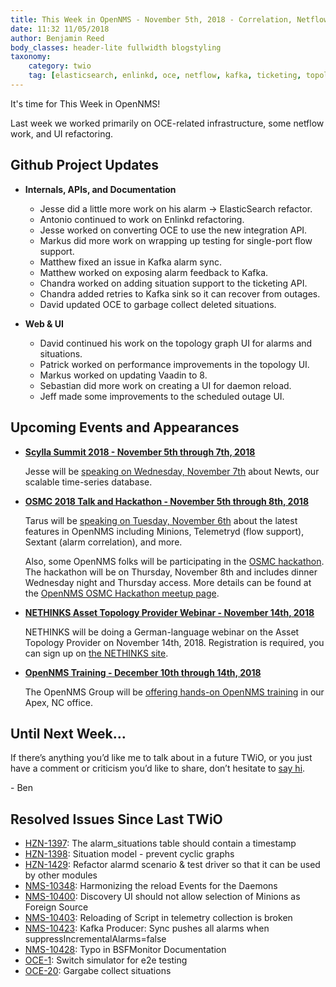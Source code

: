 ```yaml
---
title: This Week in OpenNMS - November 5th, 2018 - Correlation, Netflow, and UI Refactoring
date: 11:32 11/05/2018
author: Benjamin Reed
body_classes: header-lite fullwidth blogstyling
taxonomy:
    category: twio
    tag: [elasticsearch, enlinkd, oce, netflow, kafka, ticketing, topology, vaadin, osmc, hackathon, nethinks]
---
```


It's time for This Week in OpenNMS!

Last week we worked primarily on OCE-related infrastructure, some netflow work, and UI refactoring.

<!-- git log --author=bamboo@opennms.org --invert-grep --all --no-merges --color=always --since='2018-10-29 00:00:00' --until='2018-11-05 00:00:00' --format='%Cblue%ai %Cgreen%aN %Creset%s %Cblue(%H)%Cred%d' --author-date-order | sort | less -R -->


## Github Project Updates

* __Internals, APIs, and Documentation__

  * Jesse did a little more work on his alarm -> ElasticSearch refactor.
  * Antonio continued to work on Enlinkd refactoring.
  * Jesse worked on converting OCE to use the new integration API.
  * Markus did more work on wrapping up testing for single-port flow support.
  * Matthew fixed an issue in Kafka alarm sync.
  * Matthew worked on exposing alarm feedback to Kafka.
  * Chandra worked on adding situation support to the ticketing API.
  * Chandra added retries to Kafka sink so it can recover from outages.
  * David updated OCE to garbage collect deleted situations.

* __Web & UI__

  * David continued his work on the topology graph UI for alarms and situations.
  * Patrick worked on performance improvements in the topology UI.
  * Markus worked on updating Vaadin to 8.
  * Sebastian did more work on creating a UI for daemon reload.
  * Jeff made some improvements to the scheduled outage UI.


## Upcoming Events and Appearances

* **[Scylla Summit 2018 - November 5th through 7th, 2018](https://scyllasummit2018.sched.com/)**

  Jesse will be [speaking on Wednesday, November 7th](https://scyllasummit2018.sched.com/event/Herv/scaling-your-time-series-data-with-newts) about Newts, our scalable time-series database.

* **[OSMC 2018 Talk and Hackathon - November 5th through 8th, 2018](https://osmc.de/)**

  Tarus will be [speaking on Tuesday, November 6th](https://osmc.de/schedule/) about the latest features in OpenNMS including Minions, Telemetryd (flow support), Sextant (alarm correlation), and more.

  Also, some OpenNMS folks will be participating in the [OSMC hackathon](https://osmc.de/hackathon/).
  The hackathon will be on Thursday, November 8th and includes dinner Wednesday night and Thursday access.
  More details can be found at the [OpenNMS OSMC Hackathon meetup page](https://wiki.opennms.org/wiki/Meetups/OSMC2018-Hackathon).

* **[NETHINKS Asset Topology Provider Webinar - November 14th, 2018](https://www.nethinks.com/blog/it-ueberwachung/jetzt-anmelden-opennms-webinar-zu-asset-topology-provider/)**

  NETHINKS will be doing a German-language webinar on the Asset Topology Provider on November 14th, 2018.  Registration is required, you can sign up on [the NETHINKS site](https://www.nethinks.com/blog/it-ueberwachung/jetzt-anmelden-opennms-webinar-zu-asset-topology-provider/).

* **[OpenNMS Training - December 10th through 14th, 2018](https://www.opennms.com/training/)**

  The OpenNMS Group will be [offering hands-on OpenNMS training](https://www.opennms.com/training/) in our Apex, NC office.


## Until Next Week…

If there’s anything you’d like me to talk about in a future TWiO, or you just have a comment or criticism you’d like to share, don’t hesitate to [say hi](mailto:twio@opennms.org).

\- Ben

<!--
  https://github.com/OpenNMS/twio-fodder/blob/master/scripts/twio-issues-list.pl
-->

## Resolved Issues Since Last TWiO

* [HZN-1397](https://issues.opennms.org/browse/HZN-1397): The alarm_situations table should contain a timestamp
* [HZN-1398](https://issues.opennms.org/browse/HZN-1398): Situation model - prevent cyclic graphs
* [HZN-1429](https://issues.opennms.org/browse/HZN-1429): Refactor alarmd scenario & test driver so that it can be used by other modules
* [NMS-10348](https://issues.opennms.org/browse/NMS-10348): Harmonizing the reload Events for the Daemons
* [NMS-10400](https://issues.opennms.org/browse/NMS-10400): Discovery UI should not allow selection of Minions as Foreign Source
* [NMS-10403](https://issues.opennms.org/browse/NMS-10403): Reloading of Script in telemetry collection is broken
* [NMS-10423](https://issues.opennms.org/browse/NMS-10423): Kafka Producer:  Sync pushes all alarms when suppressIncrementalAlarms=false
* [NMS-10428](https://issues.opennms.org/browse/NMS-10428): Typo in BSFMonitor Documentation
* [OCE-1](https://issues.opennms.org/browse/OCE-1): Switch simulator for e2e testing
* [OCE-20](https://issues.opennms.org/browse/OCE-20): Gargabe collect situations
